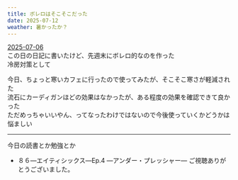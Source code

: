 ```yaml
---
title: ボレロはそこそこだった
date: 2025-07-12
weather: 暑かったか？
---
```

[2025-07-06](/diary/2025/07/06)  
この日の日記に書いたけど、先週末にボレロ的なのを作った  
冷房対策として

今日、ちょっと寒いカフェに行ったので使ってみたが、そこそこ寒さが軽減された  
流石にカーディガンほどの効果はなかったが、ある程度の効果を確認できて良かった  
ただめっちゃいいやん、ってなったわけではないので今後使っていくかどうかは悩ましい

---

今日の読書とか勉強とか
- ８６―エイティシックス―Ep.4 ―アンダー・プレッシャー― ご視聴ありがとうございました。
